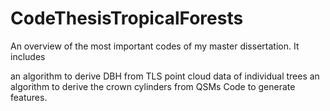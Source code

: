 # CodeThesisTropicalForests
An overview of the most important codes of my master dissertation. It includes 


an algorithm to derive DBH from TLS point cloud data of individual trees
an algorithm to derive the crown cylinders from QSMs
Code to generate features.
